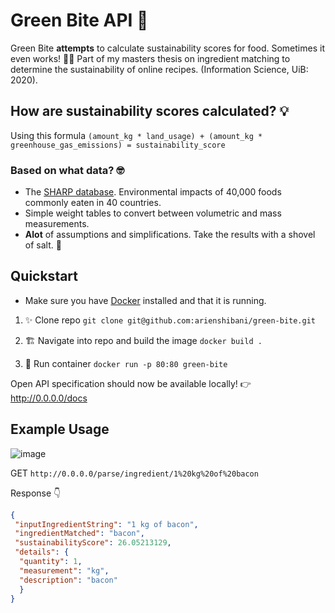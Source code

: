 # Green Bite API 🌱
Green Bite __attempts__ to calculate sustainability scores for food. Sometimes it even works! 🤷‍♂️ Part of my masters thesis on ingredient matching to determine the sustainability of online recipes. (Information Science, UiB: 2020).


## How are sustainability scores calculated? 💡
Using this formula
`(amount_kg * land_usage) + (amount_kg * greenhouse_gas_emissions) = sustainability_score`

### Based on what data? 🤓

* The [SHARP database](https://www.sciencedirect.com/science/article/pii/S2352340919309722). Environmental impacts of 40,000 foods commonly eaten in 40 countries.
* Simple weight tables to convert between volumetric and mass measurements.
* **Alot** of assumptions and simplifications. Take the results with a shovel of salt. 🧂

## Quickstart
* Make sure you have [Docker](https://www.docker.com/get-started) installed and that it is running.

1. ✨ Clone repo `git clone git@github.com:arienshibani/green-bite.git`

2. 🏗️ Navigate into repo and build the image `docker build .` 

3. 🐋 Run container  `docker run -p 80:80 green-bite`

Open API specification should now be available locally! 👉 http://0.0.0.0/docs

## Example Usage

![image](https://github.com/arienshibani/green-bite/assets/22197324/2df0c8f0-e957-4385-aff2-60cc5d1afa05)


GET `http://0.0.0.0/parse/ingredient/1%20kg%20of%20bacon`

Response 👇

```json
{
 "inputIngredientString": "1 kg of bacon",
 "ingredientMatched": "bacon",
 "sustainabilityScore": 26.05213129,
 "details": {
  "quantity": 1,
  "measurement": "kg",
  "description": "bacon"
  }
}
```
